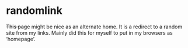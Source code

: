 <!--
  id: 252
  date: 2004-10-02T18:13:39
  modified: 2004-10-02T18:13:39
  slug: randomlink
  type: post
  excerpt: <p>This page might be nice as an alternate home. It is a redirect to a random site from my links. Mainly did this for myself to put in my browsers as &#8216;homepage&#8217;.</p> 
  content: <p><del>This page</del> might be nice as an alternate home. It is a redirect to a random site from my links. Mainly did this for myself to put in my browsers as &#8216;homepage&#8217;.</p> 
  categories: admin
  tags: 
-->

# randomlink

<p><del>This page</del> might be nice as an alternate home. It is a redirect to a random site from my links. Mainly did this for myself to put in my browsers as &#8216;homepage&#8217;.</p>

